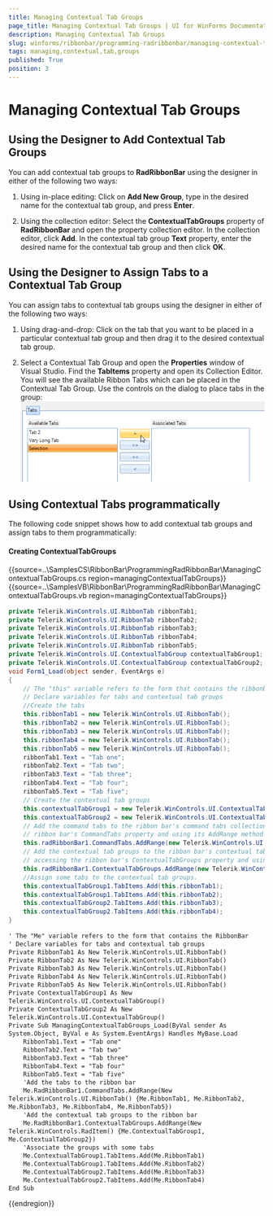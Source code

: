```yaml
---
title: Managing Contextual Tab Groups
page_title: Managing Contextual Tab Groups | UI for WinForms Documentation
description: Managing Contextual Tab Groups
slug: winforms/ribbonbar/programming-radribbonbar/managing-contextual-tab-groups
tags: managing,contextual,tab,groups
published: True
position: 3
---
```


# Managing Contextual Tab Groups



## Using the Designer to Add Contextual Tab Groups

You can add contextual tab groups to __RadRibbonBar__ using the designer in either of the following two ways:

1. Using in-place editing: Click on __Add New Group__, type in the desired name for the contextual tab group, and press __Enter__.

2. Using the collection editor: Select the __ContextualTabGroups__ property of __RadRibbonBar__ and open the property collection editor. In the collection editor, click __Add__. In the contextual tab group __Text__ property, enter the desired name for the contextual tab group and then click __OK__.

## Using the Designer to Assign Tabs to a Contextual Tab Group

You can assign tabs to contextual tab groups using the designer in either of the following two ways: 

1. Using drag-and-drop: Click on the tab that you want to be placed in a particular contextual tab group and then drag it to the desired contextual tab group.

2. Select a Contextual Tab Group and open the __Properties__ window of Visual Studio. Find the __TabItems__ property and open its Collection Editor. You will see the available Ribbon Tabs which can be placed in the Contextual Tab Group. Use the controls on the dialog to place tabs in the group:<br>![ribbonbar-programming-radribbonbar-managing-contextual-tab-groups 001](images/ribbonbar-programming-radribbonbar-managing-contextual-tab-groups001.png)

## Using Contextual Tabs programmatically

The following code snippet shows how to add contextual tab groups and assign tabs to them programmatically:

#### Creating ContextualTabGroups

{{source=..\SamplesCS\RibbonBar\ProgrammingRadRibbonBar\ManagingContextualTabGroups.cs region=managingContextualTabGroups}} 
{{source=..\SamplesVB\RibbonBar\ProgrammingRadRibbonBar\ManagingContextualTabGroups.vb region=managingContextualTabGroups}} 

````C#
private Telerik.WinControls.UI.RibbonTab ribbonTab1;
private Telerik.WinControls.UI.RibbonTab ribbonTab2;
private Telerik.WinControls.UI.RibbonTab ribbonTab3;
private Telerik.WinControls.UI.RibbonTab ribbonTab4;
private Telerik.WinControls.UI.RibbonTab ribbonTab5;
private Telerik.WinControls.UI.ContextualTabGroup contextualTabGroup1;
private Telerik.WinControls.UI.ContextualTabGroup contextualTabGroup2;
void Form1_Load(object sender, EventArgs e)
{
    // The "this" variable refers to the form that contains the ribbonbar
    // Declare variables for tabs and contextual tab groups
    //Create the tabs
    this.ribbonTab1 = new Telerik.WinControls.UI.RibbonTab();
    this.ribbonTab2 = new Telerik.WinControls.UI.RibbonTab();
    this.ribbonTab3 = new Telerik.WinControls.UI.RibbonTab();
    this.ribbonTab4 = new Telerik.WinControls.UI.RibbonTab();
    this.ribbonTab5 = new Telerik.WinControls.UI.RibbonTab();
    ribbonTab1.Text = "Tab one";
    ribbonTab2.Text = "Tab two";
    ribbonTab3.Text = "Tab three";
    ribbonTab4.Text = "Tab four";
    ribbonTab5.Text = "Tab five";
    // Create the contextual tab groups
    this.contextualTabGroup1 = new Telerik.WinControls.UI.ContextualTabGroup();
    this.contextualTabGroup2 = new Telerik.WinControls.UI.ContextualTabGroup();
    // Add the command tabs to the ribbon bar's command tabs collection by accessing the
    // ribbon bar's CommandTabs property and using its AddRange method
    this.radRibbonBar1.CommandTabs.AddRange(new Telerik.WinControls.UI.RibbonTab[] { ribbonTab1, ribbonTab2, ribbonTab3, ribbonTab4, ribbonTab5 });
    // Add the contextual tab groups to the ribbon bar's contextual tab groups collection by
    // accessing the ribbon bar's ContextualTabGroups property and using its AddRange method
    this.radRibbonBar1.ContextualTabGroups.AddRange(new Telerik.WinControls.RadItem[] { this.contextualTabGroup1, this.contextualTabGroup2 });
    //Assign some tabs to the contextual tab groups.
    this.contextualTabGroup1.TabItems.Add(this.ribbonTab1);
    this.contextualTabGroup1.TabItems.Add(this.ribbonTab2);
    this.contextualTabGroup2.TabItems.Add(this.ribbonTab3);
    this.contextualTabGroup2.TabItems.Add(this.ribbonTab4);
}

````
````VB.NET
' The "Me" variable refers to the form that contains the RibbonBar
' Declare variables for tabs and contextual tab groups
Private RibbonTab1 As New Telerik.WinControls.UI.RibbonTab()
Private RibbonTab2 As New Telerik.WinControls.UI.RibbonTab()
Private RibbonTab3 As New Telerik.WinControls.UI.RibbonTab()
Private RibbonTab4 As New Telerik.WinControls.UI.RibbonTab()
Private RibbonTab5 As New Telerik.WinControls.UI.RibbonTab()
Private ContextualTabGroup1 As New Telerik.WinControls.UI.ContextualTabGroup()
Private ContextualTabGroup2 As New Telerik.WinControls.UI.ContextualTabGroup()
Private Sub ManagingContextualTabGroups_Load(ByVal sender As System.Object, ByVal e As System.EventArgs) Handles MyBase.Load
    RibbonTab1.Text = "Tab one"
    RibbonTab2.Text = "Tab two"
    RibbonTab3.Text = "Tab three"
    RibbonTab4.Text = "Tab four"
    RibbonTab5.Text = "Tab five"
    'Add the tabs to the ribbon bar
    Me.RadRibbonBar1.CommandTabs.AddRange(New Telerik.WinControls.UI.RibbonTab() {Me.RibbonTab1, Me.RibbonTab2, Me.RibbonTab3, Me.RibbonTab4, Me.RibbonTab5})
    'Add the contextual tab groups to the ribbon bar
    Me.RadRibbonBar1.ContextualTabGroups.AddRange(New Telerik.WinControls.RadItem() {Me.ContextualTabGroup1, Me.ContextualTabGroup2})
    'Associate the groups with some tabs
    Me.ContextualTabGroup1.TabItems.Add(Me.RibbonTab1)
    Me.ContextualTabGroup1.TabItems.Add(Me.RibbonTab2)
    Me.ContextualTabGroup2.TabItems.Add(Me.RibbonTab3)
    Me.ContextualTabGroup2.TabItems.Add(Me.RibbonTab4)
End Sub

````

{{endregion}} 










